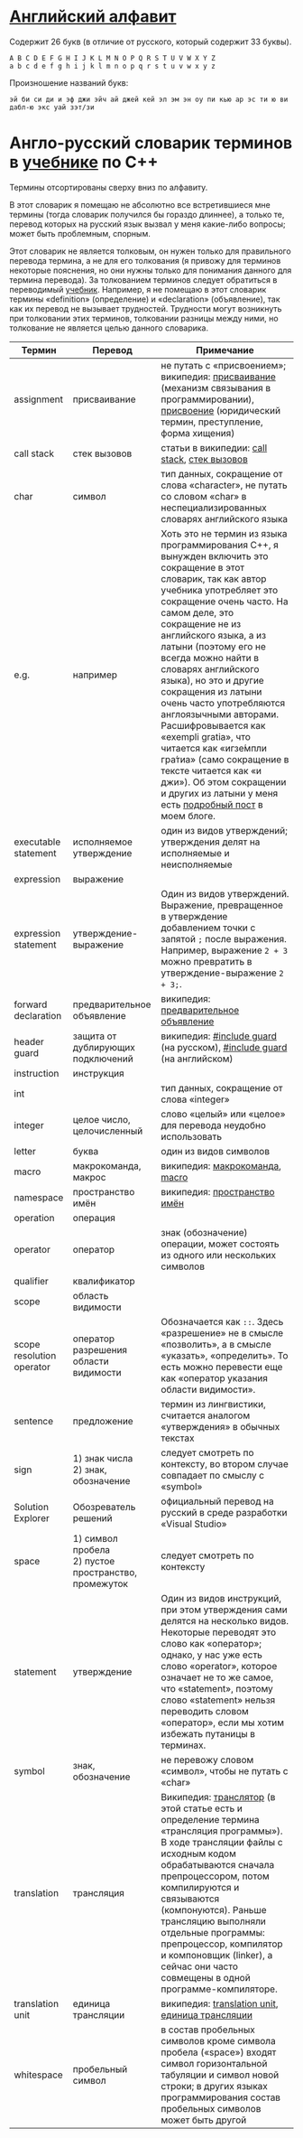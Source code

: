 # [Английский алфавит](https://ru.wikipedia.org/wiki/%D0%90%D0%BD%D0%B3%D0%BB%D0%B8%D0%B9%D1%81%D0%BA%D0%B8%D0%B9_%D0%B0%D0%BB%D1%84%D0%B0%D0%B2%D0%B8%D1%82)
Содержит 26 букв (в отличие от русского, который содержит 33 буквы).
```
A B C D E F G H I J K L M N O P Q R S T U V W X Y Z
a b c d e f g h i j k l m n o p q r s t u v w x y z
```
Произношение названий букв:
```
эй би си ди и эф джи эйч ай джей кей эл эм эн оу пи кью ар эс ти ю ви дабл-ю экс уай зэт/зи
```

# Англо-русский словарик терминов в [учебнике](https://www.learncpp.com) по C++

Термины отсортированы сверху вниз по алфавиту.

В этот словарик я помещаю не абсолютно все встретившиеся мне термины (тогда словарик получился бы гораздо длиннее), а только те, перевод которых на русский язык вызвал у меня какие-либо вопросы; может быть проблемным, спорным.

Этот словарик не является толковым, он нужен только для правильного перевода термина, а не для его толкования (я привожу для терминов некоторые пояснения, но они нужны только для понимания данного для термина перевода). За толкованием терминов следует обратиться в переводимый [учебник](https://www.learncpp.com). Например, я не помещаю в этот словарик термины «definition» (определение) и «declaration» (объявление), так как их перевод не вызывает трудностей. Трудности могут возникнуть при толковании этих терминов, толковании разницы между ними, но толкование не является целью данного словарика.

| Термин | Перевод | Примечание |
| --- | --- | --- |
| assignment | присваивание | не путать с «присвоением»; википедия: [присваивание](https://ru.wikipedia.org/wiki/%D0%9F%D1%80%D0%B8%D1%81%D0%B2%D0%B0%D0%B8%D0%B2%D0%B0%D0%BD%D0%B8%D0%B5) (механизм связывания в программировании), [присвоение](https://ru.wikipedia.org/wiki/%D0%9F%D1%80%D0%B8%D1%81%D0%B2%D0%BE%D0%B5%D0%BD%D0%B8%D0%B5) (юридический термин, преступление, форма хищения) |
| call stack | стек вызовов | статьи в википедии: [call stack](https://en.wikipedia.org/wiki/Call_stack), [стек вызовов](https://ru.wikipedia.org/wiki/%D0%A1%D1%82%D0%B5%D0%BA_%D0%B2%D1%8B%D0%B7%D0%BE%D0%B2%D0%BE%D0%B2) |
| char | символ | тип данных, сокращение от слова «character», не путать со словом «char» в неспециализированных словарях английского языка |
| e.g. | например | Хоть это не термин из языка программирования C++, я вынужден включить это сокращение в этот словарик, так как автор учебника употребляет это сокращение очень часто. На самом деле, это сокращение не из английского языка, а из латыни (поэтому его не всегда можно найти в словарях английского языка), но это и другие сокращения из латыни очень часто употребляются англоязычными авторами. Расшифровывается как «exempli gratia», что читается как «игзе́мпли гра́тиа» (само сокращение в тексте читается как «и джи»). Об этом сокращении и других из латыни у меня есть [подробный пост](https://ilyachalov.livejournal.com/219180.html) в моем блоге. |
| executable statement | исполняемое утверждение | один из видов утверждений; утверждения делят на исполняемые и неисполняемые |
| expression | выражение |  |
| expression statement | утверждение-выражение | Один из видов утверждений. Выражение, превращенное в утверждение добавлением точки с запятой `;` после выражения. Например, выражение `2 + 3` можно превратить в утверждение-выражение `2 + 3;`. |
| forward declaration | предварительное объявление | википедия: [предварительное объявление](https://ru.wikipedia.org/wiki/%D0%9F%D1%80%D0%B5%D0%B4%D0%B2%D0%B0%D1%80%D0%B8%D1%82%D0%B5%D0%BB%D1%8C%D0%BD%D0%BE%D0%B5_%D0%BE%D0%B1%D1%8A%D1%8F%D0%B2%D0%BB%D0%B5%D0%BD%D0%B8%D0%B5) |
| header guard | защита от дублирующих подключений | википедия: [#include guard](https://ru.wikipedia.org/wiki/Include_guard) (на русском), [#include guard](https://en.wikipedia.org/wiki/Include_guard) (на английском) |
| instruction | инструкция |  |
| int |  | тип данных, сокращение от слова «integer» |
| integer | целое число, целочисленный | слово «целый» или «целое» для перевода неудобно использовать |
| letter | буква | один из видов символов |
| macro | макрокоманда, макрос | википедия: [макрокоманда](https://ru.wikipedia.org/wiki/%D0%9C%D0%B0%D0%BA%D1%80%D0%BE%D0%BA%D0%BE%D0%BC%D0%B0%D0%BD%D0%B4%D0%B0), [macro](https://en.wikipedia.org/wiki/Macro_(computer_science)) |
| namespace | пространство имён | википедия: [пространство имён](https://ru.wikipedia.org/wiki/%D0%9F%D1%80%D0%BE%D1%81%D1%82%D1%80%D0%B0%D0%BD%D1%81%D1%82%D0%B2%D0%BE_%D0%B8%D0%BC%D1%91%D0%BD_(%D0%BF%D1%80%D0%BE%D0%B3%D1%80%D0%B0%D0%BC%D0%BC%D0%B8%D1%80%D0%BE%D0%B2%D0%B0%D0%BD%D0%B8%D0%B5)) |
| operation | операция |  |
| operator | оператор | знак (обозначение) операции, может состоять из одного или нескольких символов |
| qualifier | квалификатор |  |
| scope | область видимости |  |
| scope resolution operator | оператор разрешения области видимости | Обозначается как `::`. Здесь «разрешение» не в смысле «позволить», а в смысле «указать», «определить». То есть можно перевести еще как «оператор указания области видимости». |
| sentence | предложение | термин из лингвистики, считается аналогом «утверждения» в обычных текстах |
| sign | 1) знак числа<br>2) знак, обозначение | следует смотреть по контексту, во втором случае совпадает по смыслу с «symbol» |
| Solution Explorer | Обозреватель решений | официальный перевод на русский в среде разработки «Visual Studio» |
| space | 1) символ пробела<br>2) пустое пространство, промежуток | следует смотреть по контексту |
| statement | утверждение | Один из видов инструкций, при этом утверждения сами делятся на несколько видов. Некоторые переводят это слово как «оператор»; однако, у нас уже есть слово «operator», которое означает не то же самое, что «statement», поэтому слово «statement» нельзя переводить словом «оператор», если мы хотим избежать путаницы в терминах. |
| symbol | знак, обозначение | не перевожу словом «символ», чтобы не путать с «char» |
| translation | трансляция | Википедия: [транслятор](https://ru.wikipedia.org/wiki/%D0%A2%D1%80%D0%B0%D0%BD%D1%81%D0%BB%D1%8F%D1%82%D0%BE%D1%80) (в этой статье есть и определение термина «трансляция программы»). В ходе трансляции файлы с исходным кодом обрабатываются сначала препроцессором, потом компилируются и связываются (компонуются). Раньше трансляцию выполняли отдельные программы: препроцессор, компилятор и компоновщик (linker), а сейчас они часто совмещены в одной программе-компиляторе. |
| translation unit | единица трансляции | википедия: [translation unit](https://en.wikipedia.org/wiki/Translation_unit_(programming)), [единица трансляции](https://ru.wikipedia.org/wiki/%D0%95%D0%B4%D0%B8%D0%BD%D0%B8%D1%86%D0%B0_%D1%82%D1%80%D0%B0%D0%BD%D1%81%D0%BB%D1%8F%D1%86%D0%B8%D0%B8) |
| whitespace | пробельный символ | в состав пробельных символов кроме символа пробела («space») входят символ горизонтальной табуляции и символ новой строки; в других языках программирования состав пробельных символов может быть другой |

